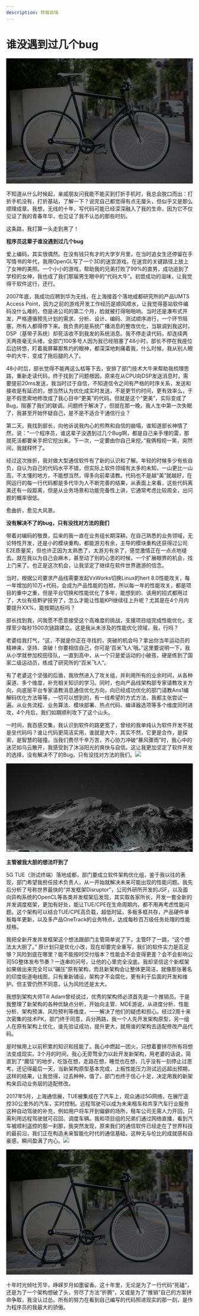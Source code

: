 ```yaml
---
description: 转载自嗨
---
```


# 谁没遇到过几个bug

![](.gitbook/assets/affinity.jpeg)

不知道从什么时候起，亲戚朋友问我能不能买到打折手机时，我总会脱口而出：打折手机没有，打折基站，了解一下？说完自己都觉得有点无厘头，但似乎又是那么顺理成章。我想，无线的十年，写代码可能已经深深融入了我的生命，因为它不仅见证了我的青春年华，也见证了我不认怂的那些时刻。

这条路，我打算一头走到黑了！

**程序员这辈子谁没遇到过几个bug**

爱上编码，其实很偶然。在没有钱只有才的大学岁月里，在当时追女生还停留在手写情书的年代，我用OpenGL写了一个3D的迷宫游戏，在迷宫的关键路径上放上了女神的美照。一个小小的游戏，帮助我的兄弟打败了99%的直男，成功追到了学校的女神，我也成了我们那届男生眼中的“代码大牛”。初尝成功的滋味，让我觉得干软件这行，还行。

2007年底，我成功应聘到华为无线，在上海接首个落地成都研究所的产品UMTS Access Point，因为之前的游戏开发工作经历是顺风顺水，让我觉得基站软件编码没什么难的，但是进公司的第二个月，脸就被打得啪啪响。当时还是瀑布式开发，严格遵循预先计划的需求、分析、设计、编码、测试顺序进行，一个环节阻塞，所有人都得停下来。我负责的是系统广播消息的整改优化，当联调到我这时，DSP（基带子系统）却死活收不到我发的系统消息。我不停走读代码，却连续两天两夜毫无头绪，全部门100多号人因为我已经阻塞了48小时，部长不停在我座位后边转悠，盯着我屏幕那焦灼的眼神，都深深地刺痛着我，什么时候，我从别人眼中的大牛，变成了拖后腿的人了。

48小时后，部长觉得不能再这么枯等下去，安排了部门技术大牛来帮助我梳理思路，重新走读代码，终于找到了问题根因，原来在从CPU向DSP发送消息时，需要提前20ms发送，我当时过于自信，不知道信令之间有严格的时序关系，发送和接收是有延迟的，想当然认为优化成实时发送，不是更节约时间，更有效率么，于是不假思索地修改成了我心目中“更美”的代码。但就是这个“更美”，实际变成了Bug，阻塞了我们的联调。问题终于解决了，但就在那一晚，我人生中第一次失眠了，我甚至开始怀疑自己，是不是不适合干通信行业？

第二天，我找到部长，向他诉说我内心的煎熬和自信的崩塌，谁知道部长神情了然，说：“一个程序员，谁这辈子没遇到过几个Bug啊，都是自己亲手埋的雷，那就死活都要亲手把它挖出来。下一次，一定要由你自己来挖。”我俩相视一笑，突然间，我就释怀了。

经过这次挫折，我对做大型通信软件有了新的认识和了解。年轻的时候多少有些自负，自认为自己的代码水平不错，但实际上软件领域有太多的未知，一山更比一山高，不太懂的地方，不能想当然，得多向前辈请教。代码也不是越“美”就越好，在网运行的每一行代码都是多代华为人不断完善的结果，从表面上来看，这些代码离美还有一段距离，但是从业务场景和功能完备性上讲，它通常考虑比较周全，出问题的概率很低。

愈曲折，愈见大风景。

**没有解决不了的bug，只有没找对方法的我们**

带着对编码的敬畏，后来的我一直在业务组长期深耕。在自己熟悉的业务领域，无论特性开发，还是小的模块重构，都能游刃有余，主导的模块重构还获得过公司E2E质量奖，但也许正因为太熟悉了，太游刃有余了，感觉激情正在一点点地褪去。就在我以为自己会麻木，甚至动了别的心思的时候，一个扩展眼界的机会，找上门来了。也正是这次机会，让我坚定了继续在软件世界遨游的信念。

当时，根据公司要求产品线需要发起VxWorks切换Linux的hert 8.0性能攻关，每一年增加的10万+代码，会成为产品性能的包袱，所以每一年的性能攻关，都是项目的重中之重，但是平台切换和性能优化了多年，能想到的、该用的招式都用过了，大伙有些黔驴技穷了，怎么才能让性能KPI继续往上升呢？尤其是在4个月内要提升XX%，能按期达标吗？

部长找到我，问我愿不愿意接受这个高难度的挑战，支援项目组完成性能优化，支撑至少每秒1500次链路建立。这是我从未涉及的性能优化领域，我，行吗？

老婆给我打气，“这，不就是你正在寻找的，突破的机会吗？拿出你当年运动员的精神来，坚持、突破！你要相信自己，你可是‘百米飞人’哦。”这里要说明一下，我从小学就参加校田径队，一直到高中，从一个只是爱运动的小破孩，硬是练到了国家二级运动员，练成了研究所的“百米飞人”。

有了老婆这个坚强的后盾，我欣然进入了攻关组，并利用所有的业余时间，从各种渠道、多个维度，补充相关知识的学习。同时，也向产品线架构部专家请教攻关方向，向底层平台专家请教消息通信优化方向，向已经成功优化的部门请教Ans1编解码优化方法等等，一切可以想到的，有一线希望的方式方法，我都主张尝试一遍。从业务流程、业务算法、模块部署、热点代码、编译器选项等多个维度同时进攻，4个月后，我们如期顺利攻下了这个山头。

一时间，我百感交集，我认识到软件的路更宽了，曾经的我单纯认为软件开发不就是垒代码吗？谁让代码更简洁实用，谁就是大牛，其实不然，它更是合作，是探索，是智慧的碰撞。当我们费尽千辛万苦，齐心协力冲破“暴风骤雨”时，我心中的迷茫如乌云散开，我感受到了沐浴阳光的爽快与自信。这让我更加坚定了软件开发的选择，没有解决不了的Bug，只有没找对方法的我们。![](https://pic4.zhimg.com/50/v2-39cbce71ab5034e685e096c2120b198f_hd.jpg)

![](.gitbook/assets/banner.jpg)

**主管被我大胆的想法吓到了**

5G TUE（测试终端）落地成都，部门要成立软件架构优化组，鉴于我以往的表现，部门希望我担任技术负责人，从一开始就解决未来可能出现的性能问题。我先后分析了号称世界最快的“并发框架Disruptor”，公司外研所开发的JSF，以及面向异构系统的OpenCL等各类并发框架后发现，其实取各家所长，开发一套全新的并发调度框架，更加有好处，能让TUE/CPE在生命周期内，都不用再考虑性能问题。这个架构可以结合TUE/CPE高负载，超低时延，多板多框共存，产品硬件单板每年更新，以及多产品OneTrack的业务特点，达成每秒百万级任务处理的性能规格。

我把全新开发并发框架这个想法跟部门主管简单说了下，主管吓了一跳，“这个想法太大胆了。” 原计划只是优化小改，现在却要完全重写，我们的软件实力是否足够？风险到底在哪里？能不能按时交付版本？性能会不会变得更差？会不会影响公司5G整体发布节奏？一连串的问号，让他的心里完全没底。我却坚信这个新框架如果做出来完全可以“碾压”原有架构，而且新架构会让整体更简洁，就像那张著名的印度街道电线图，只有重新铺设，架构才不会腐化，更有利于后面的开发和维护。但主管仍然不同意，认为风险还是太大。

我想到架构大师Till Adam曾经说过，优秀的架构师必须首先是一个推销员。于是我整理了新架构的各种优缺点分析，开始向主管、MDE游说，从进度分析、性能分析、架构预演、风险预判等维度，一一解决了他们的疑虑和担心。经过2周十来次密集的技术PK，部门终于同意，兵分两路，我一个人先开发架构原型，另一组人在原有架构上优化，谁先验证成功，提升更大，就用谁的架构去适配修改产品代码。

是时候用上以前积累的知识和技能了。我心中燃起一团火，只想着要拼尽所有将想法变成现实。3个月的时间，我心无旁骛全力以赴开发新架构，用老婆的话说，简直到了“魔怔”的地步，吃饭在想，走路在想，睡觉也在想，几乎没有一刻停止过思考。还记得最后一天，当新架构原型基本完成，上板性能压力测试远远超出预期，这样的结果，让我觉得，过去种种，值了。部门也终于信心十足，决定用我的新架构来启动业务层的适配修改。

2017年5月，上海通信展，TUE被集成在了汽车上，观众通过5G网络，在展厅遥控30公里外的汽车，实时控制。远程驾驶可以成为未来租车和共享汽车行业服务这种自动驾驶的补充，例如用户将车开到偏僻的场所，租车公司无需人力开回，只需利用远程驾驶就可召回、调度车辆。我和项目组的兄弟们通过网络直播，看到汽车被顺利遥控的那一刹那，我突然发现，原来我们的通信软件已经走在了世界科技的最前沿，我们正在构造未来智能化时代的通信基础，这种无与伦比的成就感和自豪感，瞬间盈满了内心。![](https://pic2.zhimg.com/50/v2-8e3dc414739e1c7ed340a955bdf9ef6e_hd.jpg)

![](.gitbook/assets/affinity.jpeg)

十年时光倾吐芳华，峥嵘岁月如墨留香。这十年里，无论是为了一行代码“死磕”，还是为了一个架构想破了头，穷尽了方法“折腾”，又或是为了“推销”自己的方案拼命争取，我没认过怂。所有的努力在看到自己编写的代码照进现实的那一刻，是作为程序员的我最大的骄傲。

